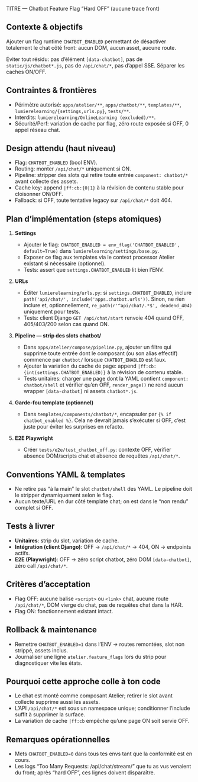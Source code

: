 TITRE — Chatbot Feature Flag “Hard OFF” (aucune trace front)

## Contexte & objectifs
Ajouter un flag runtime `CHATBOT_ENABLED` permettant de désactiver totalement le chat côté front: aucun DOM, aucun asset, aucune route.

Éviter tout résidu: pas d’élément `[data-chatbot]`, pas de `static/js/chatbot*.js`, pas de `/api/chat/*`, pas d’appel SSE. Séparer les caches ON/OFF.

## Contraintes & frontières
- Périmètre autorisé: `apps/atelier/**`, `apps/chatbot/**`, `templates/**`, `lumierelearning/{settings,urls.py}`, `tests/**`.
- Interdits: `lumierelearning/OnlineLearning (excluded)/**`.
- Sécurité/Perf: variation de cache par flag, zéro route exposée si OFF, 0 appel réseau chat.

## Design attendu (haut niveau)
- Flag: `CHATBOT_ENABLED` (bool ENV).
- Routing: monter `/api/chat/*` uniquement si ON.
- Pipeline: stripper des slots qui retire toute entrée `component: chatbot/*` avant collecte des assets.
- Cache key: append `|ff:cb:{0|1}` à la révision de contenu stable pour cloisonner ON/OFF.
- Fallback: si OFF, toute tentative legacy sur `/api/chat/*` doit 404.

## Plan d’implémentation (steps atomiques)
1. **Settings**
   - Ajouter le flag: `CHATBOT_ENABLED = env_flag('CHATBOT_ENABLED', default=True)` dans `lumierelearning/settings/base.py`.
   - Exposer ce flag aux templates via le context processor Atelier existant si nécessaire (optionnel).
   - Tests: assert que `settings.CHATBOT_ENABLED` lit bien l’ENV.

2. **URLs**
   - Éditer `lumierelearning/urls.py`: si `settings.CHATBOT_ENABLED`, inclure `path('api/chat/', include('apps.chatbot.urls'))`. Sinon, ne rien inclure et, optionnellement, `re_path(r'^api/chat/.*$', deadend_404)` uniquement pour tests.
   - Tests: client Django `GET /api/chat/start` renvoie 404 quand OFF, 405/403/200 selon cas quand ON.

3. **Pipeline — strip des slots chatbot/**
   - Dans `apps/atelier/compose/pipeline.py`, ajouter un filtre qui supprime toute entrée dont le composant (ou son alias effectif) commence par `chatbot/` lorsque `CHATBOT_ENABLED` est faux.
   - Ajouter la variation du cache de page: append `|ff:cb:{int(settings.CHATBOT_ENABLED)}` à la révision de contenu stable.
   - Tests unitaires: charger une page dont la YAML contient `component: chatbot/shell` et vérifier qu’en OFF, `render_page()` ne rend aucun wrapper `[data-chatbot]` ni assets `chatbot*.js`.

4. **Garde-fou template (optionnel)**
   - Dans `templates/components/chatbot/*`, encapsuler par `{% if chatbot_enabled %}`. Cela ne devrait jamais s’exécuter si OFF, c’est juste pour éviter les surprises en refacto.

5. **E2E Playwright**
   - Créer `tests/e2e/test_chatbot_off.py`: contexte OFF, vérifier absence DOM/scripts chat et absence de requêtes `/api/chat/*`.

## Conventions YAML & templates
- Ne retire pas “à la main” le slot `chatbot/shell` des YAML. Le pipeline doit le stripper dynamiquement selon le flag.
- Aucun texte/URL en dur côté template chat; on est dans le “non rendu” complet si OFF.

## Tests à livrer
- **Unitaires**: strip du slot, variation de cache.
- **Intégration (client Django)**: OFF → `/api/chat/*` → 404, ON → endpoints actifs.
- **E2E (Playwright)**: OFF → zéro script chatbot, zéro DOM `[data-chatbot]`, zéro call `/api/chat/*`.

## Critères d’acceptation
- Flag OFF: aucune balise `<script>` ou `<link>` chat, aucune route `/api/chat/*`, DOM vierge du chat, pas de requêtes chat dans la HAR.
- Flag ON: fonctionnement existant intact.

## Rollback & maintenance
- Remettre `CHATBOT_ENABLED=1` dans l’ENV → routes remontées, slot non strippé, assets inclus.
- Journaliser une ligne `atelier.feature_flags` lors du strip pour diagnostiquer vite les états.

## Pourquoi cette approche colle à ton code
- Le chat est monté comme composant Atelier; retirer le slot avant collecte supprime aussi les assets.
- L’API `/api/chat/*` est sous un namespace unique; conditionner l’include suffit à supprimer la surface.
- La variation de cache `|ff:cb` empêche qu’une page ON soit servie OFF.

## Remarques opérationnelles
- Mets `CHATBOT_ENABLED=0` dans tous tes envs tant que la conformité est en cours.
- Les logs “Too Many Requests: /api/chat/stream/” que tu as vus venaient du front; après “hard OFF”, ces lignes doivent disparaître.

